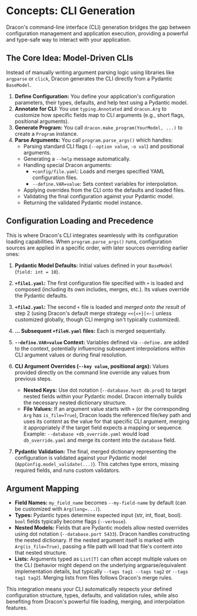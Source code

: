 # Concepts: CLI Generation

Dracon's command-line interface (CLI) generation bridges the gap between configuration management and application execution, providing a powerful and type-safe way to interact with your application.

## The Core Idea: Model-Driven CLIs

Instead of manually writing argument parsing logic using libraries like `argparse` or `click`, Dracon generates the CLI directly from a Pydantic `BaseModel`.

1.  **Define Configuration:** You define your application's configuration parameters, their types, defaults, and help text using a Pydantic model.
2.  **Annotate for CLI:** You use `typing.Annotated` and `dracon.Arg` to customize how specific fields map to CLI arguments (e.g., short flags, positional arguments).
3.  **Generate Program:** You call `dracon.make_program(YourModel, ...)` to create a `Program` instance.
4.  **Parse Arguments:** You call `program.parse_args()` which handles:
    - Parsing standard CLI flags (`--option value`, `-o val`) and positional arguments.
    - Generating a `--help` message automatically.
    - Handling special Dracon arguments:
      - `+config/file.yaml`: Loads and merges specified YAML configuration files.
      - `--define.VAR=value`: Sets context variables for interpolation.
    - Applying overrides from the CLI onto the defaults and loaded files.
    - Validating the final configuration against your Pydantic model.
    - Returning the validated Pydantic model instance.

## Configuration Loading and Precedence

This is where Dracon's CLI integrates seamlessly with its configuration loading capabilities. When `program.parse_args()` runs, configuration sources are applied in a specific order, with later sources overriding earlier ones:

1.  **Pydantic Model Defaults:** Initial values defined in your `BaseModel` (`field: int = 10`).
2.  **`+file1.yaml`:** The first configuration file specified with `+` is loaded and composed (including its own includes, merges, etc.). Its values override the Pydantic defaults.
3.  **`+file2.yaml`:** The second `+` file is loaded and _merged onto the result_ of step 2 (using Dracon's default merge strategy `<<{<+}[<~]` unless customized globally, though CLI merging isn't typically customized).
4.  **... Subsequent `+fileN.yaml` files:** Each is merged sequentially.
5.  **`--define.VAR=value` Context:** Variables defined via `--define.` are added to the context, potentially influencing subsequent interpolations within CLI argument values or during final resolution.
6.  **CLI Argument Overrides (`--key value`, positional args):** Values provided directly on the command line override any values from previous steps.

    - **Nested Keys:** Use dot notation (`--database.host db.prod`) to target nested fields within your Pydantic model. Dracon internally builds the necessary nested dictionary structure.
    - **File Values:** If an argument value starts with `+` (or the corresponding `Arg` has `is_file=True`), Dracon loads the referenced file/key path and uses its _content_ as the value for that specific CLI argument, merging it appropriately if the target field expects a mapping or sequence. Example: `--database +db_override.yaml` would load `db_override.yaml` and merge its content into the `database` field.

7.  **Pydantic Validation:** The final, merged dictionary representing the configuration is validated against your Pydantic model (`AppConfig.model_validate(...)`). This catches type errors, missing required fields, and runs custom validators.

## Argument Mapping

- **Field Names:** `my_field_name` becomes `--my-field-name` by default (can be customized with `Arg(long=...)`).
- **Types:** Pydantic types determine expected input (str, int, float, bool). `bool` fields typically become flags (`--verbose`).
- **Nested Models:** Fields that are Pydantic models allow nested overrides using dot notation (`--database.port 5433`). Dracon handles constructing the nested dictionary. If the nested argument itself is marked with `Arg(is_file=True)`, passing a file path will load that file's content _into_ that nested structure.
- **Lists:** Arguments typed as `List[T]` can often accept multiple values on the CLI (behavior might depend on the underlying argparse/equivalent implementation details, but typically `--tags tag1 --tags tag2` or `--tags tag1 tag2`). Merging lists from files follows Dracon's merge rules.

This integration means your CLI automatically respects your defined configuration structure, types, defaults, and validation rules, while also benefiting from Dracon's powerful file loading, merging, and interpolation features.
